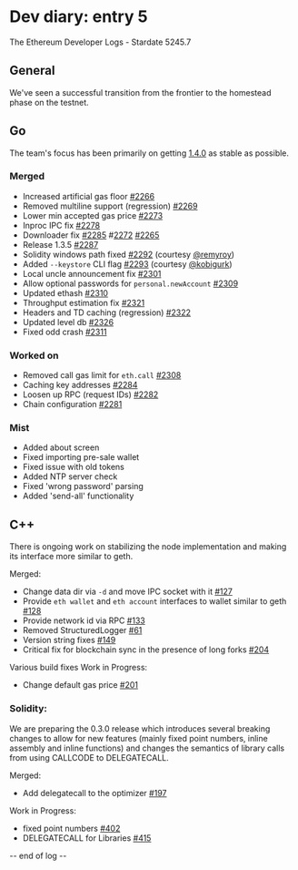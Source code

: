 # Dev diary: entry 5

The Ethereum Developer Logs - Stardate 5245.7

## General

We've seen a successful transition from the frontier to the homestead phase on the testnet.

## Go

The team's focus has been primarily on getting [1.4.0](https://github.com/ethereum/go-ethereum/milestones/1.4.0) as stable as possible.

### Merged

* Increased artificial gas floor [#2266](https://github.com/ethereum/go-ethereum/pull/2266)
* Removed multiline support (regression) [#2269](https://github.com/ethereum/go-ethereum/pull/2269)
* Lower min accepted gas price [#2273](https://github.com/ethereum/go-ethereum/pull/2273)
* Inproc IPC fix [#2278](https://github.com/ethereum/go-ethereum/pull/2278)
* Downloader fix [#2285](https://github.com/ethereum/go-ethereum/pull/2285) #[2272](https://github.com/ethereum/go-ethereum/pull/2272) [#2265](https://github.com/ethereum/go-ethereum/pull/2265)
* Release 1.3.5 [#2287](https://github.com/ethereum/go-ethereum/pull/2287)
* Solidity windows path fixed [#2292](https://github.com/ethereum/go-ethereum/pull/2292) (courtesy [@remyroy](https://github.com/remyroy))
* Added `--keystore` CLI flag [#2293](https://github.com/ethereum/go-ethereum/pull/2293) (courtesy [@kobigurk](https://github.com/kobigurk))
* Local uncle announcement fix [#2301](https://github.com/ethereum/go-ethereum/pull/2301)
* Allow optional passwords for `personal.newAccount` [#2309](https://github.com/ethereum/go-ethereum/pull/2309)
* Updated ethash [#2310](https://github.com/ethereum/go-ethereum/pull/2310)
* Throughput estimation fix [#2321](https://github.com/ethereum/go-ethereum/pull/2321)
* Headers and TD caching (regression) [#2322](https://github.com/ethereum/go-ethereum/pull/2322)
* Updated level db [#2326](https://github.com/ethereum/go-ethereum/pull/2326)
* Fixed odd crash [#2311](https://github.com/ethereum/go-ethereum/pull/2311)

### Worked on

* Removed call gas limit for `eth.call` [#2308](https://github.com/ethereum/go-ethereum/pull/2308)
* Caching key addresses [#2284](https://github.com/ethereum/go-ethereum/pull/2284)
* Loosen up RPC (request IDs) [#2282](https://github.com/ethereum/go-ethereum/pull/2282)
* Chain configuration [#2281](https://github.com/ethereum/go-ethereum/pull/2281)

### Mist

* Added about screen
* Fixed importing pre-sale wallet
* Fixed issue with old tokens
* Added NTP server check
* Fixed 'wrong password' parsing
* Added 'send-all' functionality

## C++

There is ongoing work on stabilizing the node implementation and making its interface more similar to geth.

Merged:

* Change data dir via `-d` and move IPC socket with it [#127](https://github.com/ethereum/webthree/pull/127)
* Provide `eth wallet` and `eth account` interfaces to wallet similar to geth [#128](https://github.com/ethereum/webthree/pull/128)
* Provide network id via RPC [#133](https://github.com/ethereum/webthree/pull/133)
* Removed StructuredLogger [#61](https://github.com/ethereum/libweb3core/pull/61)
* Version string fixes [#149](https://github.com/ethereum/alethzero/pull/149)
* Critical fix for blockchain sync in the presence of long forks [#204](https://github.com/ethereum/libethereum/pull/204)

Various build fixes Work in Progress:

* Change default gas price [#201](https://github.com/ethereum/libethereum/pull/201)

### Solidity:

We are preparing the 0.3.0 release which introduces several breaking changes to allow for new features (mainly fixed point numbers, inline assembly and inline functions) and changes the semantics of library calls from using CALLCODE to DELEGATECALL.

Merged: 
* Add delegatecall to the optimizer [#197](https://github.com/ethereum/libethereum/pull/197)

Work in Progress:

* fixed point numbers [#402](https://github.com/ethereum/solidity/pull/402)
* DELEGATECALL for Libraries [#415](https://github.com/ethereum/solidity/pull/415)

-- end of log --


